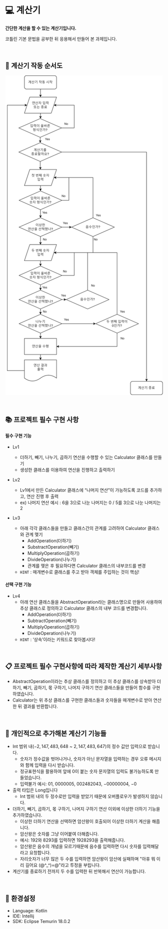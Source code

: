 # :computer: 계산기

<strong>간단한 계산을 할 수 있는 계산기입니다.</strong>

코틀린 기본 문법을 공부한 뒤 응용해서 만들어 본 과제입니다.

<br/>

## :scroll: 계산기 작동 순서도
![Picture](calculator.png)

<br/>

## :books: 프로젝트 필수 구현 사항

#### 필수 구현 기능

- Lv1
    - 더하기, 빼기, 나누기, 곱하기 연산을 수행할 수 있는 Calculator 클래스를 만들기
    - 생성한 클래스를 이용하여 연산을 진행하고 출력하기

- Lv2
    - Lv1에서 만든 Calculator 클래스에 “나머지 연산”이 가능하도록 코드를 추가하고, 연산 진행 후 출력
    - ex) 나머지 연산 예시 : 6을 3으로 나눈 나머지는 0 / 5를 3으로 나눈 나머지는 2

- Lv3
    - 아래 각각 클래스들을 만들고 클래스간의 관계를 고려하여 Calculator 클래스와 관계 맺기
        - AddOperation(더하기)
        - SubstractOperation(빼기)
        - MultiplyOperation(곱하기)
        - DivideOperation(나누기)
        - 관계를 맺은 후 필요하다면 Calculator 클래스의 내부코드를 변경
    - `HINT` : 매개변수로 클래스를 주고 받아 객체를 주입하는 것이 핵심!
     
#### 선택 구현 기능

- Lv4
    - 아래 연산 클래스들을 AbstractOperation라는 클래스명으로 만들어 사용하여 추상 클래스로 정의하고 Calculator 클래스의 내부 코드를 변경합니다.
        - AddOperation(더하기)
        - SubtractOperation(빼기)
        - MultiplyOperation(곱하기)
        - DivideOperation(나누기)
    - `HINT` : ‘상속’이라는 키워드로 찾아봅시다!

<br/>

## :clipboard: 프로젝트 필수 구현사항에 따라 제작한 계산기 세부사항
- AbstractOperation이라는 추상 클래스를 정의하고 이 추상 클래스를 상속받아 더하기, 빼기, 곱하기, 몫 구하기, 나머지 구하기 연산 클래스들을 만들어 함수를 구현하였습니다.
- Calculator는 위 추상 클래스를 구현한 클래스들과 숫자들을 매개변수로 받아 연산한 뒤 결과를 반환합니다.

<br/>

## :beer: 개인적으로 추가해본 계산기 기능들
- Int 범위 내($-2,147,483,648$ ~ $2,147,483,647$)의 정수 값만 입력으로 받습니다.
    - 숫자가 정수값을 벗어나거나, 숫자가 아닌 문자열을 입력하는 경우 오류 메시지와 함께 입력을 다시 받습니다.
    - 정규표현식을 활용하여 앞에 0이 붙는 숫자 문자열의 입력도 불가능하도록 만들었습니다.
    - 입력불가 예시: $01$, $0000005$, $002482043$, $-00000004$, $-0$
- 출력 타입은 Long입니다
    - Int 범위 내의 두 정수로만 입력을 받았기 때문에 오버플로우가 발생하지 않습니다.
- 더하기, 빼기, 곱하기, 몫 구하기, 나머지 구하기 연산 이외에 이상한 더하기 기능을 추가하였습니다.
    - 이상한 더하기 연산을 선택하면 암산왕이 호출되어 이상한 더하기 계산을 해줍니다.
    - 암산왕은 숫자를 그냥 이어붙여 더해줍니다.
    - 예시: $192$와 $8293$를 입력하면 $1928293$을 출력해줍니다.
    - 암산왕은 음수의 개념을 모르기때문에 음수를 입력하면 다시 숫자를 입력해달라고 요청합니다.
    - 자리숫자가 너무 많은 두 수를 입력하면 암산왕이 암산에 실패하며 "아휴 뭐 이리 길어요 (@^_^)=@"라고 투정을 부립니다.
- 계산기를 종료하기 전까지 두 수를 입력한 뒤 반복해서 연산이 가능합니다.

<br/>

## :pushpin: 환경설정
- Language: Kotlin
- IDE: Intellij
- SDK: Eclipse Temurin 18.0.2

